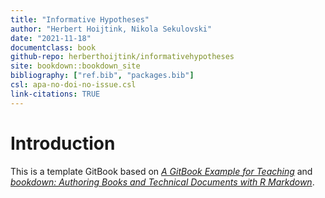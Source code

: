 ```yaml
--- 
title: "Informative Hypotheses"
author: "Herbert Hoijtink, Nikola Sekulovski"
date: "2021-11-18"
documentclass: book
github-repo: herberthoijtink/informativehypotheses
site: bookdown::bookdown_site
bibliography: ["ref.bib", "packages.bib"]
csl: apa-no-doi-no-issue.csl
link-citations: TRUE
---
```


# Introduction

This is a template GitBook based on [*A GitBook Example for Teaching*](https://cjvanlissa.github.io/gitbook-demo/) and [*bookdown: Authoring Books and Technical Documents with R Markdown*](https://bookdown.org/yihui/bookdown/).



